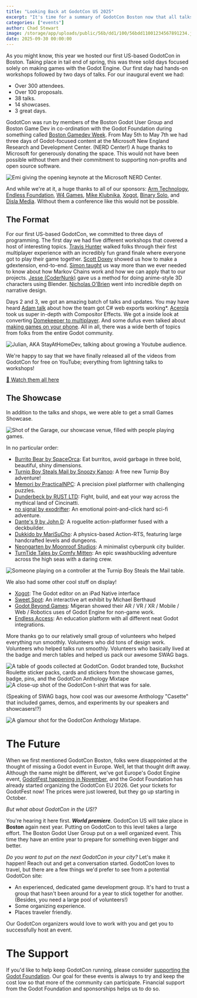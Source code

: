 ```yaml
---
title: "Looking Back at GodotCon US 2025"
excerpt: "It's time for a summary of GodotCon Boston now that all talks are available on Youtube."
categories: ["events"]
author: Chad Stewart
image: /storage/app/uploads/public/56b/dd1/100/56bdd11001234567891234.jpg
date: 2025-09-30 00:00:00
---
```


As you might know, this year we hosted our first US-based GodotCon in Boston. Taking place in tail end of spring, this was three solid days focused solely on making games with the Godot Engine. Our first day had hands-on workshops followed by two days of talks. For our inaugural event we had:

* Over 300 attendees.
* Over 100 proposals.
* 38 talks.
* 14 showcases.
* 3 great days.

GodotCon was run by members of the Boston Godot User Group and Boston Game Dev in co-ordination with the Godot Foundation during something called [Boston Gamedev Week](https://gamedev.boston/). From May 5th to May 7th we had three days of Godot-focused content at the Microsoft New England Research and Development Center. (NERD Center!) A huge thanks to Microsoft for generously donating the space. This would not have been possible without them and their commitment to supporting non-profits and open source software.

![Emi giving the opening keynote at the Microsoft NERD Center.](/storage/app/uploads/public/56b/dd1/100/56bdd110020250506091817.webp)

And while we're at it, a huge thanks to all of our sponsors: [Arm Technology](https://www.arm.com/), [Endless Foundation](https://www.endlessglobal.com/the-endless-foundation), [W4 Games](https://www.w4games.com/), [Mike Klubnika](https://mikeklubnika.com/), [Xogot](https://xogot.com/), [Binary Solo](http://www.binarysolo.com), and [Disla Media](https://dislamedia.com/). Without them a conference like this would not be possible.

## The Format

For our first US-based GodotCon, we committed to three days of programming. The first day we had five different workshops that covered a host of interesting topics. [Travis Hunter](https://www.youtube.com/watch?v=tK2ACXUGcrY) walked folks through their first multiplayer experience with an incredibly fun grand finale where everyone got to play their game together. [Scott Doxey](https://www.youtube.com/watch?v=JqL_oZ9SG7Q) showed us how to make a gdextension, end-to-end. [Simon taught](https://www.youtube.com/watch?v=wWD7OCx7tNs) us way more than we ever needed to know about how Markov Chains work and how we can apply that to our projects. [Jesse (CoderNunk)](https://www.youtube.com/watch?v=k1GvvrkIq-8) gave us a method for doing anime-style 3D characters using Blender. [Nicholas O'Brien](https://www.youtube.com/watch?v=f0CsbuHDr44) went into incredible depth on narrative design.

Days 2 and 3, we got an amazing batch of talks and updates. You may have heard [Adam talk](https://www.youtube.com/watch?v=u_WMJG0menc) about how the team got C# web exports working*. [Acerola](https://www.youtube.com/watch?v=fiyf4XPanf4) took us super in-depth with Compositor Effects. We got a inside look at converting [Domekeeper to multiplayer](https://www.youtube.com/watch?v=MEZoKKAoUAU). And some dufus even talked about [making games on your phone](https://www.youtube.com/watch?v=qoCWp_oP9Ng). All in all, there was a wide berth of topics from folks from the entire Godot community.

![Julian, AKA StayAtHomeDev, talking about growing a Youtube audience.](/storage/app/uploads/public/56b/dd1/100/56bdd11001234567891233.webp)

We're happy to say that we have finally released all of the videos from GodotCon for free on YouTube;  everything from lightning talks to workshops!

[🔗 Watch them all here](https://www.youtube.com/watch?v=fiyf4XPanf4&list=PLeG_dAglpVo5oOrjQqDTMQadVDqe1Zsom)

## The Showcase

In addition to the talks and shops, we were able to get a small Games Showcase. 

![Shot of the Garage, our showcase venue, filled with people playing games.](/storage/app/uploads/public/56b/dd1/100/56bdd1100171748217.jpg)

In no particular order:

* [Burrito Bear by SpaceOrca](https://store.steampowered.com/app/1941420/Burrito_Bear/): Eat burritos, avoid garbage in three bold, beautiful, shiny dimensions.
* [Turnip Boy Steals Mail by Snoozy Kanoo](https://store.steampowered.com/app/3660860/Turnip_Boy_Steals_the_Mail/): A free new Turnip Boy adventure!
* [Memori by PracticalNPC](https://store.steampowered.com/app/1712700/Memori/): A precision pixel platformer with challenging puzzles.
* [Dunderbeck by RUST LTD](https://store.steampowered.com/app/2477750/Dunderbeck/): Fight, build, and eat your way across the mythical land of Cincinatti. 
* [no signal by exodrifter](https://store.steampowered.com/app/2840590/no_signal/): An emotional point-and-click hard sci-fi adventure.
* [Dante's 9 by John D](https://store.steampowered.com/app/3293350/Dantes_9/): A roguelite action-platformer fused with a deckbuilder.
* [Dukkido by MariSuCho](https://store.steampowered.com/app/3186280/Dukkido/): A physics-based Action-RTS, featuring large handcrafted levels and dungeons.
* [Neongarten by Moonroof Studios](https://store.steampowered.com/app/3211750/Neongarten/): A minimalist cyberpunk city builder.
* [TurnTide Tales by Comfy Mitten](https://www.comfymitten.games/devlog/turntide-tales): An epic swashbuckling adventure across the high seas with a daring crew.

![Someone playing on a controller at the Turnip Boy Steals the Mail table.](/storage/app/uploads/public/56b/dd1/100/56bdd11005214.webp)

We also had some other cool stuff on display!
* [Xogot](https://xogot.com/): The Godot editor on an iPad Native interface
* [Sweet Spot](https://www.youtube.com/watch?v=b-NQg4g9o0Q): An interactive art exhibit by Michael Berthaud
* [Godot Beyond Games](https://migeran.com/): Migeran showed their AR / VR / XR / Mobile / Web / Robotics uses of Godot Engine for non-game work.
* [Endless Access](https://www.endlessglobal.com/foundation/access): An education platform with all different neat Godot integrations.

More thanks go to our relatively small group of volunteers who helped everything run smoothly. Volunteers who did tons of design work. Volunteers who helped talks run smoothly. Volunteers who basically lived at the badge and merch tables and helped us pack our awesome SWAG bags. 

![A table of goods collected at GodotCon. Godot branded tote, Buckshot Roulette sticker packs, cards and stickers from the showcase games, badge, pins, and the GodotCon Anthology Mixtape](/storage/app/uploads/public/56b/dd1/100/56bdd110020250508221757.webp)![A close-up shot of the GodotCon t-shirt that was for sale.](/storage/app/uploads/public/56b/dd1/100/56bdd11005193.webp)

(Speaking of SWAG bags, how cool was our awesome Anthology "Casette" that included games, demos, and experiments by our speakers and showcasers!?)

![A glamour shot for the GodotCon Anthology Mixtape.](/storage/app/uploads/public/56b/dd1/100/56bdd110020250506231922551.webp)

# The Future

When we first mentioned GodotCon Boston, folks were disappointed at the thought of missing a Godot event in Europe. Well, let that thought drift away. Although the name might be different, we've got Europe's Godot Engine event, [GodotFest happening in November](https://godotfest.com/), and the Godot Foundation has already started organizing the GodotCon EU 2026. Get your tickets for GodotFest now! The prices were just lowered, but they go up starting in October.

*But what about GodotCon in the US!?*

You're hearing it here first. ***World premiere***. GodotCon US will take place in **Boston** again next year. Putting on GodotCon to this level takes a large effort. The Boston Godot User Group put on a well organized event. This time they have an entire year to prepare for something even bigger and better.

*Do you want to put on the next GodotCon in your city?* Let's make it happen! Reach out and get a conversation started. GodotCon loves to travel, but there are a few things we'd prefer to see from a potential GodotCon site:

* An experienced, dedicated game development group. It's hard to trust a group that hasn't been around for a year to stick together for another. (Besides, you need a large pool of volunteers!)
* Some organizing experience.
* Places traveler friendly.

Our GodotCon organizers would love to work with you and get you to successfully host an event.

# The Support

If you'd like to help keep GodotCon running, please consider [supporting the Godot Foundation](https://fund.godotengine.org/). Our goal for these events is always to try and keep the cost low so that more of the community can participate. Financial support from the Godot Foundation and sponsorships helps us to do so.